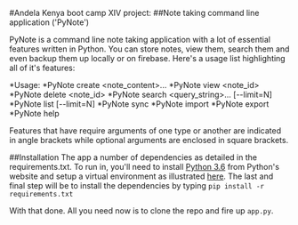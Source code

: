 #Andela Kenya boot camp XIV project:
##Note taking command line application ('PyNote')

PyNote is a command line note taking application with a lot of essential features written in Python.
You can store notes, view them, search them and even backup them up locally or on firebase.
Here's a usage list highlighting all of it's features:

*Usage:
    *PyNote create <note_content>...
    *PyNote view <note_id>
    *PyNote delete <note_id>
    *PyNote search <query_string>... [--limit=N]
    *PyNote list [--limit=N]
    *PyNote sync
    *PyNote import
    *PyNote export
    *PyNote help

Features that have require arguments of one type or another are indicated in angle brackets while optional arguments
are enclosed in square brackets.

##Installation
The app a number of dependencies as detailed in the requirements.txt. To run in, you'll need to install [Python 3.6](http://python.org) from Python's website and setup a virtual environment as illustrated [here](http://docs.python-guide.org/en/latest/dev/virtualenvs/).
The last and final step will be to install the dependencies by typing `pip install -r requirements.txt`

With that done. All you need now is to clone the repo and fire up `app.py`.
